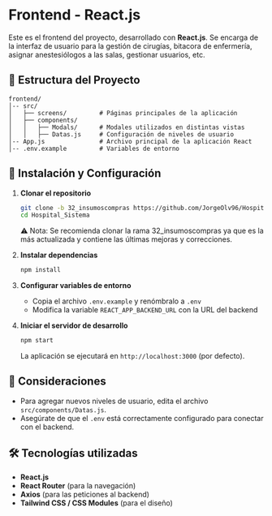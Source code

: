 # Frontend - React.js

Este es el frontend del proyecto, desarrollado con **React.js**. Se encarga de la interfaz de usuario para la gestión de cirugías, bitacora de enfermería, asignar anestesiólogos a las salas, gestionar usuarios, etc.

## 📂 Estructura del Proyecto
```
frontend/
│-- src/
│   ├── screens/         # Páginas principales de la aplicación
│   ├── components/
│   │   ├── Modals/      # Modales utilizados en distintas vistas
│   │   ├── Datas.js     # Configuración de niveles de usuario
│-- App.js               # Archivo principal de la aplicación React
│-- .env.example         # Variables de entorno
```

## 🚀 Instalación y Configuración

1. **Clonar el repositorio**
   ```bash
   git clone -b 32_insumoscompras https://github.com/JorgeOlv96/Hospital_Sistema.git
   cd Hospital_Sistema
   ```
   ⚠️ Nota: Se recomienda clonar la rama 32_insumoscompras ya que es la más actualizada y contiene las últimas mejoras y     correcciones.

2. **Instalar dependencias**
   ```bash
   npm install
   ```

3. **Configurar variables de entorno**
   - Copia el archivo `.env.example` y renómbralo a `.env`
   - Modifica la variable `REACT_APP_BACKEND_URL` con la URL del backend

4. **Iniciar el servidor de desarrollo**
   ```bash
   npm start
   ```
   La aplicación se ejecutará en `http://localhost:3000` (por defecto).

## 📌 Consideraciones
- Para agregar nuevos niveles de usuario, edita el archivo `src/components/Datas.js`.
- Asegúrate de que el `.env` está correctamente configurado para conectar con el backend.

## 🛠️ Tecnologías utilizadas
- **React.js**
- **React Router** (para la navegación)
- **Axios** (para las peticiones al backend)
- **Tailwind CSS / CSS Modules** (para el diseño)
